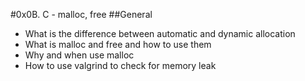#0x0B. C - malloc, free
##General
* What is the difference between automatic and dynamic allocation
* What is malloc and free and how to use them
* Why and when use malloc
* How to use valgrind to check for memory leak
